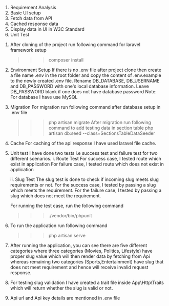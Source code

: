 <!-- breakdown -->
1. Requirement Analysis
2. Basic UI setup
3. Fetch data from API
4. Cached response data
5. Display data in UI in W3C Standard
6. Unit Test 

<!-- Basic setup for running project -->
1. After cloning of the project run following command for laravel framework setup
    >>> composer install

2. Environment Setup
    If there is no .env file after project clone then create a file name .env in the root folder and copy the content of .env.example to the newly created .env file.
    Rename DB_DATABASE, DB_USERNAME and DB_PASSWORD with one's local database information. Leave DB_PASSWORD blank if one does not have database password
    Note: For database I have use MySQL

3. Migration
    For migration run following command after database setup in .env file
    >>> php artisan migrate
    After migration run following command to add testing data in section table
    >>> php artisan db:seed --class=SectionsTableDataSeeder

4. Cache
    For caching of the api response I have used laravel file cache.

5. Unit test
    I have done two tests i.e success test and failure test for two different scenarios.
    i. Route Test
        For success case, I tested route which exist in application
        For failure case, I tested route which does not exist in application
   
    ii. Slug Test
        The slug test is done to check if incoming slug meets slug requirements or not.
        For the success case, I tested by passing a slug which meets the requirement.
        For the failure case, I tested by passing a slug which does not meet the requirement.

    For running the test case, run the following command
    >>>  ./vendor/bin/phpunit

6. To run the application run following command
    >>> php artisan serve

7. After running the application, you can see there are five different categories where three categories (Movies, Politics, Lifestyle) have proper slug value which will then render data by fetching from Api whereas remaining two categories (Sports,Entertainment) have slug that does not meet requirement and hence will receive invalid request response.

8. For testing slug validation I have created a trait file inside App\Http\Traits which will return whether the slug is valid or not.

9. Api url and Api key details are mentioned in .env file
